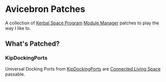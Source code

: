 # Avicebron Patches
A collection of [Kerbal Space Program](https://www.kerbalspaceprogram.com/games-kerbal-space-program) [Module Manager](https://forum.kerbalspaceprogram.com/index.php?/topic/50533-*) patches to play the way I like to.

## What's Patched?

### KipDockingPorts
Universal Docking Ports from [KipDockingPorts](https://forum.kerbalspaceprogram.com/index.php?showtopic=194930) are [Connected Living Space](http://forum.kerbalspaceprogram.com/index.php?showtopic=192130) passable.
